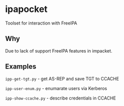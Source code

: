 # ipapocket
Toolset for interaction with FreeIPA

## Why
Due to lack of support FreeIPA features in impacket.

## Examples
`ipp-get-tgt.py` - get AS-REP and save TGT to CCACHE

`ipp-user-enum.py` - enumarate users via Kerberos

`ipp-show-ccache.py` - describe credentials in CCACHE
